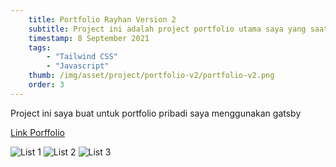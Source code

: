 ```yaml
---
    title: Portfolio Rayhan Version 2
    subtitle: Project ini adalah project portfolio utama saya yang saat ini saya gunakan
    timestamp: 8 September 2021
    tags: 
        - "Tailwind CSS"
        - "Javascript"
    thumb: /img/asset/project/portfolio-v2/portfolio-v2.png
    order: 3
---
```


Project ini saya buat untuk portfolio pribadi saya menggunakan gatsby

[Link Porffolio](https://rayhan-union.netlify.app/)
    
![List 1](/img/asset/project/portfolio-v2/portfolio-v2.png)
![List 2](/img/asset/project/portfolio-v2/list-1.png)
![List 3](/img/asset/project/portfolio-v2/list-2.png)
